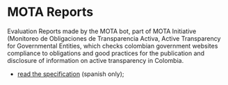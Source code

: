 # MOTA Reports

Evaluation Reports made by the MOTA bot, part of MOTA Initiative (Monitoreo de Obligaciones de Transparencia Activa, Active Transparency for Governmental Entities, which checks colombian government websites compliance to obligations and good practices for the publication and disclosure of information on active transparency in Colombia.

- [read the specification](https://github.com/Dejusticia/mota-active-transparency-specification/) (spanish only);
